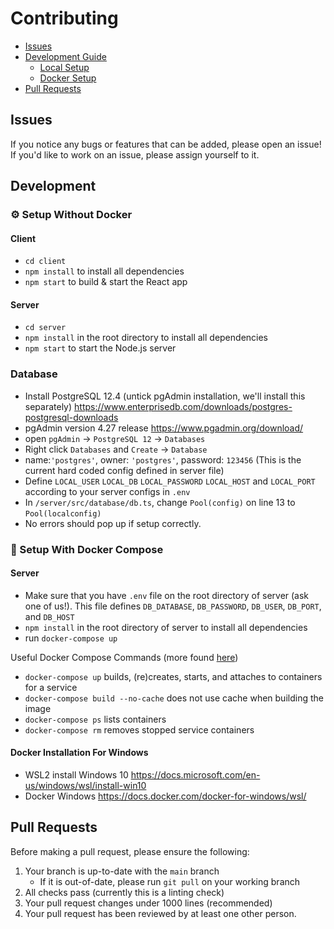# Contributing
- [Issues](#Issues)
- [Development Guide](#Development)
    - [Local Setup](#-Setup-Without-Docker)
    - [Docker Setup](#-Setup-With-Docker-Compose)
- [Pull Requests](#Pull-Requests)

## Issues
If you notice any bugs or features that can be added, please open an issue! If you'd like to work on an issue, please assign yourself to it.

## Development 
### ⚙ Setup Without Docker
#### Client
- `cd client`
- `npm install` to install all dependencies 
- `npm start` to build & start the React app

#### Server
- `cd server`
- `npm install` in the root directory to install all dependencies
- `npm start` to start the Node.js server

### Database
- Install PostgreSQL 12.4 (untick pgAdmin installation, we'll install this separately) https://www.enterprisedb.com/downloads/postgres-postgresql-downloads
- pgAdmin version 4.27 release https://www.pgadmin.org/download/
- open `pgAdmin` -> `PostgreSQL 12` -> `Databases`
- Right click `Databases` and `Create` -> `Database`
- name:`'postgres'`, owner: `'postgres'`, password: `123456` (This is the current hard coded config defined in server file)
- Define `LOCAL_USER` `LOCAL_DB` `LOCAL_PASSWORD` `LOCAL_HOST` and `LOCAL_PORT` according to your server configs in `.env`
- In `/server/src/database/db.ts`, change `Pool(config)` on line 13 to `Pool(localconfig)`
- No errors should pop up if setup correctly.

### 🐳 Setup With Docker Compose

#### Server
- Make sure that you have `.env` file on the root directory of server (ask one of us!). This file defines `DB_DATABASE`, `DB_PASSWORD`, `DB_USER`, `DB_PORT`, and `DB_HOST`
- `npm install` in the root directory of server to install all dependencies
- run `docker-compose up`

Useful Docker Compose Commands (more found [here](https://docs.docker.com/compose/))
- `docker-compose up` builds, (re)creates, starts, and attaches to containers for a service
- `docker-compose build --no-cache` does not use cache when building the image
- `docker-compose ps` lists containers
- `docker-compose rm` removes stopped service containers

#### Docker Installation For Windows
- WSL2 install Windows 10 https://docs.microsoft.com/en-us/windows/wsl/install-win10
- Docker Windows https://docs.docker.com/docker-for-windows/wsl/

## Pull Requests
Before making a pull request, please ensure the following:
1. Your branch is up-to-date with the `main` branch
    - If it is out-of-date, please run `git pull` on your working branch
2. All checks pass (currently this is a linting check)
3. Your pull request changes under 1000 lines (recommended)
4. Your pull request has been reviewed by at least one other person.
